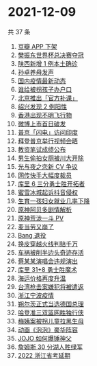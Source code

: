 # 2021-12-09

共 37 条

<!-- BEGIN -->
<!-- 最后更新时间 Thu Dec 09 2021 17:07:11 GMT+0800 (China Standard Time) -->

1. [豆瓣 APP 下架](https://www.zhihu.com/search?q=豆瓣)
1. [樊振东世界杯总决赛夺冠](https://www.zhihu.com/search?q=樊振东)
1. [陕西新增 1 例本土确诊](https://www.zhihu.com/search?q=陕西疫情)
1. [孙卓养母发声](https://www.zhihu.com/search?q=孙卓)
1. [国内疫情最新动态](https://www.zhihu.com/search?q=疫情)
1. [谁给被拐孩子办户口](https://www.zhihu.com/search?q=被拐孩子)
1. [北京推出「官方补课」](https://www.zhihu.com/search?q=北京官方补课)
1. [绍兴发现 2 例阳性](https://www.zhihu.com/search?q=绍兴)
1. [香港出现不明飞行物](https://www.zhihu.com/search?q=香港不明飞行物)
1. [微博上市首日破发](https://www.zhihu.com/search?q=微博)
1. [普京「闪电」访问印度](https://www.zhihu.com/search?q=普京)
1. [拜登普京举行视频会晤](https://www.zhihu.com/search?q=拜登普京会晤)
1. [教资笔试成绩公布](https://www.zhihu.com/search?q=教资笔试成绩)
1. [男生偷拍女厕被川大开除](https://www.zhihu.com/search?q=四川大学偷拍)
1. [光与夜之恋新 CV 争议](https://www.zhihu.com/search?q=光与夜之恋)
1. [网传快手大幅度裁员](https://www.zhihu.com/search?q=快手)
1. [库里 6 三分勇士胜开拓者](https://www.zhihu.com/search?q=勇士)
1. [蜜雪冰城起诉抖音侵权](https://www.zhihu.com/search?q=蜜雪冰城起诉抖音)
1. [生育一孩妇女就业几率下降](https://www.zhihu.com/search?q=妇女就业率)
1. [原神阿贝多剧情解析](https://www.zhihu.com/search?q=原神)
1. [原神荒泷一斗 PV](https://www.zhihu.com/search?q=原神)
1. [麦当劳又崩了](https://www.zhihu.com/search?q=麦当劳)
1. [Bang 退役](https://www.zhihu.com/search?q=Bang)
1. [换皮穿越火线判赔千万](https://www.zhihu.com/search?q=穿越火线)
1. [车祸被削半边头奇迹存活](https://www.zhihu.com/search?q=女子车祸)
1. [蔡某某演唱会违规演出](https://www.zhihu.com/search?q=蔡某某)
1. [库里 31+8 勇士胜魔术](https://www.zhihu.com/search?q=勇士)
1. [海运价格再度升温](https://www.zhihu.com/search?q=海运)
1. [台湾枪击案嫌犯将被遣返](https://www.zhihu.com/search?q=台湾枪击案)
1. [浙江宁波疫情](https://www.zhihu.com/search?q=宁波)
1. [朔尔茨正式当选德国总理](https://www.zhihu.com/search?q=朔尔茨)
1. [哈登准三双篮网胜独行侠](https://www.zhihu.com/search?q=篮网)
1. [梅姨案被拐儿童拉黑生母](https://www.zhihu.com/search?q=梅姨)
1. [动画《泡泡》豪华阵容](https://www.zhihu.com/search?q=泡泡)
1. [JOJO 如何爆锤神父](https://www.zhihu.com/search?q=石之海)
1. [詹姆斯 30 分湖人胜绿军](https://www.zhihu.com/search?q=湖人)
1. [2022 浙江省考延期](https://www.zhihu.com/search?q=浙江省考)

<!-- END -->

